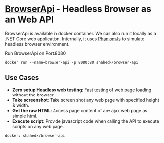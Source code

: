 # [BrowserApi](https://b.shahedk.net) - Headless Browser as an Web API

BrowserApi is available in docker container. We can also run it locally as a .NET Core web application. Internally, it uses [PhantomJs](https://phantomjs.org) to simulate headless browser environment.

Run BrowserApi on Port:8080
```
docker run --name=browser-api -p 8080:80 shahedk/browser-api
```

## Use Cases

 - **Zero setup Headless web testing**: Fast testing of web page loading without the browser. 
 - **Take screenshot**: Take screen shot any web page with specified height & width.
 - **Get the raw HTML**: Access page content of any ajax web page as simple html.
 - **Execute script**: Provide javascript code when calling the API to execute scripts on any web page.


`docker: shahedk/browser-api`
